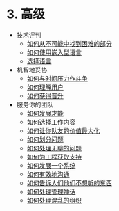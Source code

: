# 3. 高级
[//]: # (Version:1.0.0)
- 技术评判
	- [如何从不可能中找到困难的部分](Technical-Judgment/01-How-to-Tell-the-Hard-From-the-Impossible.md)
	- [如何使用嵌入型语言](Technical-Judgment/02-How-to-Utilize-Embedded-Languages.md)
	- [选择语言](Technical-Judgment/03-Choosing-Languages.md)
- 机智地妥协
	- [如何与时间压力作斗争](Compromising-Wisely/01-How-to-Fight-Schedule-Pressure.md)
	- [如何理解用户](Compromising-Wisely/02-How-to-Understand-the-User.md)
	- [如何获得晋升](Compromising-Wisely/03-How-to-Get-a-Promotion.md)
- 服务你的团队
	- [如何发展才能](Serving-Your-Team/01-How-to-Develop-Talent.md)
	- [如何选择工作内容](Serving-Your-Team/02-How-to-Choose-What-to-Work-On.md)
	- [如何让你队友的价值最大化](Serving-Your-Team/03-How-to-Get-the-Most-From-Your-Teammates.md)
	- [如何划分问题](Serving-Your-Team/04-How-to-Divide-Problems-Up.md)
	- [如何处理无聊的问题](Serving-Your-Team/05-How-to-Handle-Boring-Tasks.md)
	- [如何为工程获取支持](Serving-Your-Team/06-How-to-Gather-Support-for-a-Project.md)
	- [如何发展一个系统](Serving-Your-Team/07-How-to-Grow-a-System.md)
	- [如何有效地沟通](Serving-Your-Team/08-How-to-Communicate-Well.md)
	- [如何告诉人们他们不想听的东西](Serving-Your-Team/09-How-to-Tell-People-Things-They-Don't-Want-to-Hear.md)
	- [如何处理管理神话](Serving-Your-Team/10-How-to-Deal-with-Managerial-Myths.md)
	- [如何处理混乱的组织](Serving-Your-Team/11-How-to-Deal-with-Organizational-Chaos.md)
